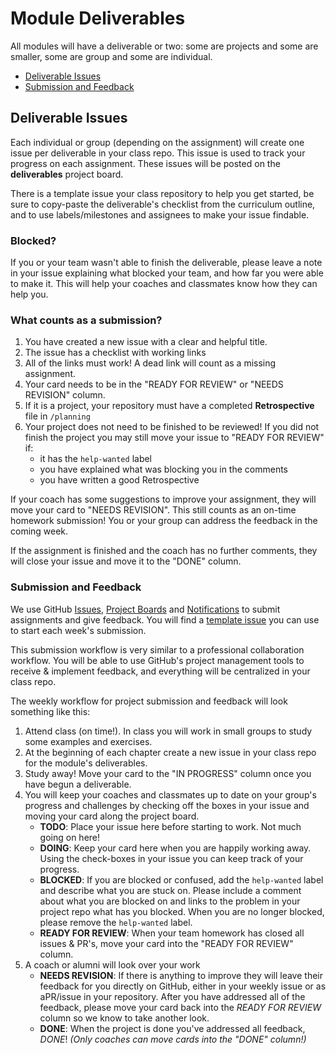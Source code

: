 # Module Deliverables

All modules will have a deliverable or two: some are projects and some are smaller, some are group and some are individual.

* [Deliverable Issues](module-deliverables.md#deliverable-issues)
* [Submission and Feedback](module-deliverables.md#submission-and-feedback)

## Deliverable Issues

Each individual or group \(depending on the assignment\) will create one issue per deliverable in your class repo. This issue is used to track your progress on each assignment. These issues will be posted on the **deliverables** project board.

There is a template issue your class repository to help you get started, be sure to copy-paste the deliverable's checklist from the curriculum outline, and to use labels/milestones and assignees to make your issue findable.

### Blocked?

If you or your team wasn't able to finish the deliverable, please leave a note in your issue explaining what blocked your team, and how far you were able to make it. This will help your coaches and classmates know how they can help you.

### What counts as a submission?

1. You have created a new issue with a clear and helpful title.
2. The issue has a checklist with working links
3. All of the links must work! A dead link will count as a missing assignment.
4. Your card needs to be in the "READY FOR REVIEW" or "NEEDS REVISION" column.
5. If it is a project, your repository must have a completed **Retrospective** file in `/planning`
6. Your project does not need to be finished to be reviewed! If you did not finish the project you may still move your issue to "READY FOR REVIEW" if:
   * it has the `help-wanted` label
   * you have explained what was blocking you in the comments
   * you have written a good Retrospective

If your coach has some suggestions to improve your assignment, they will move your card to "NEEDS REVISION". This still counts as an on-time homework submission! You or your group can address the feedback in the coming week.

If the assignment is finished and the coach has no further comments, they will close your issue and move it to the "DONE" column.

### Submission and Feedback

We use GitHub [Issues](https://help.github.com/en/github/managing-your-work-on-github/about-issues), [Project Boards](https://codeburst.io/an-introduction-to-github-deliverable-boards-2944e6ffbf3c) and [Notifications](https://help.github.com/en/github/receiving-notifications-about-activity-on-github/about-notifications) to submit assignments and give feedback. You will find a [template issue](https://help.github.com/en/github/building-a-strong-community/about-issue-and-pull-request-templates) you can use to start each week's submission.

This submission workflow is very similar to a professional collaboration workflow. You will be able to use GitHub's project management tools to receive & implement feedback, and everything will be centralized in your class repo.

The weekly workflow for project submission and feedback will look something like this:

1. Attend class \(on time!\). In class you will work in small groups to study some examples and exercises.
2. At the beginning of each chapter create a new issue in your class repo for the module's deliverables.
3. Study away! Move your card to the "IN PROGRESS" column once you have begun a deliverable.
4. You will keep your coaches and classmates up to date on your group's progress and challenges by checking off the boxes in your issue and moving your card along the project board.
   * **TODO**: Place your issue here before starting to work. Not much going on here!
   * **DOING**: Keep your card here when you are happily working away. Using the check-boxes in your issue you can keep track of your progress.
   * **BLOCKED**: If you are blocked or confused, add the `help-wanted` label and describe what you are stuck on. Please include a comment about what you are blocked on and links to the problem in your project repo what has you blocked. When you are no longer blocked, please remove the `help-wanted` label.
   * **READY FOR REVIEW**: When your team homework has closed all issues & PR's, move your card into the "READY FOR REVIEW" column.
5. A coach or alumni will look over your work
   * **NEEDS REVISION**: If there is anything to improve they will leave their feedback for you directly on GitHub, either in your weekly issue or as aPR/issue in your repository. After you have addressed all of the feedback, please move your card back into the _READY FOR REVIEW_ column so we know to take another look.
   * **DONE**: When the project is done you've addressed all feedback, _DONE_! _\(Only coaches can move cards into the "DONE" column!\)_


